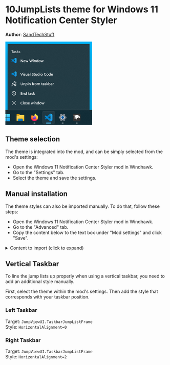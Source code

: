# 10JumpLists theme for Windows 11 Notification Center Styler

**Author**: [SandTechStuff](https://github.com/SandTechStuff)

![Screenshot](screenshot.png)

## Theme selection

The theme is integrated into the mod, and can be simply selected from the mod's
settings:

* Open the Windows 11 Notification Center Styler mod in Windhawk.
* Go to the "Settings" tab.
* Select the theme and save the settings.

## Manual installation

The theme styles can also be imported manually. To do that, follow these steps:

* Open the Windows 11 Notification Center Styler mod in Windhawk.
* Go to the "Advanced" tab.
* Copy the content below to the text box under "Mod settings" and click "Save".

<details>
<summary>Content to import (click to expand)</summary>

```json
{
	"controlStyles[0].target": "Windows.UI.Xaml.Controls.Grid#JumpListGrid",
	"controlStyles[0].styles[0]": "Margin=0,0,0,0",
	"controlStyles[0].styles[1]": "CornerRadius=0",
	"controlStyles[0].styles[2]": "Width=256",
	"controlStyles[1].target": "Windows.UI.Xaml.Controls.Border#JumpListRestyledAcrylic",
	"controlStyles[1].styles[0]": "CornerRadius=0",
	"controlStyles[1].styles[1]": "Background=Transparent",
	"controlStyles[1].styles[2]": "BorderThickness=0,0,0,0",
	"controlStyles[2].target": "JumpViewUI.SystemItemListView#SystemItemList",
	"controlStyles[2].styles[0]": "Width=256",
	"controlStyles[3].target": "JumpViewUI.TaskbarJumpListFrame",
	"controlStyles[3].styles[0]": "Width=256",
	"controlStyles[4].target": "JumpViewUI.JumpListListView#ItemList",
	"controlStyles[4].styles[0]": "Width=256",
	"controlStyles[4].styles[1]": "Padding=0,5,0,5",
	"controlStyles[4].styles[2]": "Background:=<AcrylicBrush TintColor=\"{ThemeResource SystemChromeMediumColor}\" TintOpacity=\"0.78\" TintLuminosityOpacity=\"0.77\" FallbackColor=\"{ThemeResource SystemChromeMediumColor}\" />",
	"controlStyles[5].target": "JumpViewUI.SystemItemControl > Windows.UI.Xaml.Controls.Grid > Windows.UI.Xaml.Controls.Grid > Windows.UI.Xaml.Controls.TextBlock",
	"controlStyles[5].styles[0]": "FontFamily=Segoe MDL2 Assets",
	"controlStyles[6].target": "Windows.UI.Xaml.Controls.Button#PinButton > Windows.UI.Xaml.Controls.Grid > Windows.UI.Xaml.Controls.ContentPresenter#ContentPresenter > Windows.UI.Xaml.Controls.TextBlock",
	"controlStyles[6].styles[0]": "FontFamily=Segoe MDL2 Assets",
	"controlStyles[7].target": "Windows.UI.Xaml.Controls.Button#PinButton",
	"controlStyles[7].styles[0]": "Width=30",
	"controlStyles[7].styles[1]": "Height=30",
	"controlStyles[8].target": "JumpViewUI.JumpListListViewItem",
	"controlStyles[8].styles[0]": "Margin=0,0,0,0",
	"controlStyles[8].styles[1]": "Height=30",
	"controlStyles[9].target": "JumpViewUI.SystemItemListViewItem",
	"controlStyles[9].styles[0]": "Margin=0,0,0,0",
	"controlStyles[9].styles[1]": "Height=30",
	"controlStyles[10].target": "JumpViewUI.SystemItemListViewItem > Windows.UI.Xaml.Controls.Grid#LayoutRoot@CommonStates > Windows.UI.Xaml.Controls.Border#BackgroundBorder",
	"controlStyles[10].styles[0]": "CornerRadius=0",
	"controlStyles[10].styles[1]": "Background@PointerOver:=<RevealBorderBrush Color=\"{ThemeResource SystemListLowColor}\" TargetTheme=\"1\" Opacity=\"0.5\" FallbackColor=\"{ThemeResource SystemListLowColor}\"/>",
	"controlStyles[10].styles[2]": "Background@Pressed:=<RevealBorderBrush Color=\"{ThemeResource SystemListLowColor}\" TargetTheme=\"1\" Opacity=\"0.9\" FallbackColor=\"{ThemeResource SystemListLowColor}\" />",
	"controlStyles[10].styles[3]": "BorderBrush@PointerOver:=<RevealBorderBrush Color=\"Transparent\" TargetTheme=\"1\" Opacity=\"1\" />",
	"controlStyles[10].styles[4]": "BorderBrush@Pressed:=<RevealBorderBrush Color=\"Transparent\" TargetTheme=\"1\" Opacity=\"1\" />",
	"controlStyles[10].styles[5]": "BorderThickness=1,1,1,1",
	"controlStyles[11].target": "JumpViewUI.JumpListListViewItem > Windows.UI.Xaml.Controls.Grid#LayoutRoot@CommonStates > Windows.UI.Xaml.Controls.Border#BackgroundBorder",
	"controlStyles[11].styles[0]": "CornerRadius=0",
	"controlStyles[11].styles[1]": "Background@PointerOver:=<RevealBorderBrush Color=\"{ThemeResource SystemListLowColor}\" TargetTheme=\"1\" Opacity=\"0.5\" FallbackColor=\"{ThemeResource SystemListLowColor}\"/>",
	"controlStyles[11].styles[2]": "Background@Pressed:=<RevealBorderBrush Color=\"{ThemeResource SystemListLowColor}\" TargetTheme=\"1\" Opacity=\"0.9\" FallbackColor=\"{ThemeResource SystemListLowColor}\" />",
	"controlStyles[11].styles[3]": "BorderBrush@PointerOver:=<RevealBorderBrush Color=\"Transparent\" TargetTheme=\"1\" Opacity=\"1\" />",
	"controlStyles[11].styles[4]": "BorderBrush@Pressed:=<RevealBorderBrush Color=\"Transparent\" TargetTheme=\"1\" Opacity=\"1\" />",
	"controlStyles[11].styles[5]": "BorderThickness=1,1,1,1",
	"controlStyles[12].target": "Windows.UI.Xaml.Controls.Button#PinButton > Windows.UI.Xaml.Controls.Grid > Windows.UI.Xaml.Shapes.Rectangle",
	"controlStyles[12].styles[0]": "Visibility=Collapsed",
	"controlStyles[13].target": "Windows.UI.Xaml.Controls.TextBlock#DisplayNameTextBlock",
	"controlStyles[13].styles[0]": "FontSize=12",
	"controlStyles[13].styles[1]": "FontFamily=Segoe UI",
	"controlStyles[14].target": "JumpViewUI.JumpListCategoryHeaderControl > Windows.UI.Xaml.Controls.Grid > Windows.UI.Xaml.Controls.TextBlock#HeadingTextBlock",
	"controlStyles[14].styles[0]": "Margin=12,10,12,6",
	"controlStyles[14].styles[1]": "FontFamily=Segoe UI",
	"controlStyles[15].target": "Windows.UI.Xaml.Controls.Grid#SystemItemsContainer > Windows.UI.Xaml.Shapes.Rectangle",
	"controlStyles[15].styles[0]": "Visibility=Collapsed",
	"controlStyles[16].target": "Windows.UI.Xaml.Controls.Grid#SystemItemsContainer",
	"controlStyles[16].styles[0]": "Padding=0,5,0,5",
	"controlStyles[16].styles[1]": "Background:=<AcrylicBrush TintColor=\"{ThemeResource SystemChromeMediumColor}\" TintOpacity=\"0.78\" TintLuminosityOpacity=\"0.77\" FallbackColor=\"{ThemeResource SystemChromeLowColor}\" />",
	"controlStyles[17].target": "JumpViewUI.JumpListListViewItem > Windows.UI.Xaml.Controls.Grid#LayoutRoot > Windows.UI.Xaml.Controls.ContentPresenter#ContentPresenter > Windows.UI.Xaml.Controls.Grid#LayoutRoot > Windows.UI.Xaml.Shapes.Rectangle",
	"controlStyles[17].styles[0]": "Margin=12,4,12,4",
	"controlStyles[18].target": "JumpViewUI.JumpListControl#JumpList",
	"controlStyles[18].styles[0]": "Margin=0,0,0,0",
	"controlStyles[19].target": "Windows.UI.Xaml.Controls.Button#PinButton > Windows.UI.Xaml.Controls.Grid@CommonStates > Windows.UI.Xaml.Controls.Border#BackgroundBorder",
	"controlStyles[19].styles[0]": "Background@PointerOver:=<AcrylicBrush TintColor=\"{ThemeResource SystemListLowColor}\" TintOpacity=\"1\" Opacity=\"0.5\" FallbackColor=\"{ThemeResource SystemListLowColor}\"/>",
	"controlStyles[19].styles[1]": "Background@Pressed:=<AcrylicBrush TintColor=\"{ThemeResource SystemListLowColor}\" TintOpacity=\"1\" Opacity=\"0.9\" FallbackColor=\"{ThemeResource SystemListMediumColor}\"/>",
	"controlStyles[19].styles[2]": "CornerRadius=0"
}
```
</details>

## Vertical Taskbar

To line the jump lists up properly when using a vertical taskbar, you need to add an additional style manually.

First, select the theme within the mod's settings. Then add the style that corresponds with your taskbar position.

### Left Taskbar

Target: `JumpViewUI.TaskbarJumpListFrame` \
Style: `HorizontalAlignment=0`

### Right Taskbar

Target: `JumpViewUI.TaskbarJumpListFrame` \
Style: `HorizontalAlignment=2`
